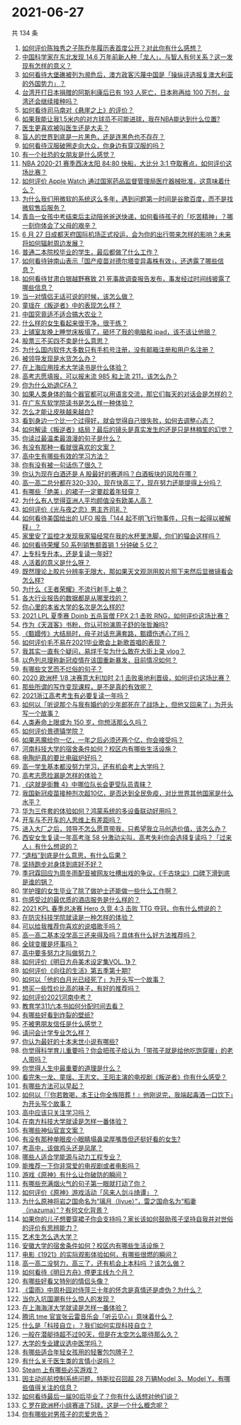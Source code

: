 # 2021-06-27

共 134 条

<!-- BEGIN -->
<!-- 最后更新时间 Sun Jun 27 2021 15:01:20 GMT+0800 (China Standard Time) -->

1. [如何评价陈独秀之子陈乔年履历表首度公开？对此你有什么感想？](https://www.zhihu.com/question/464933522)
2. [中国科学家在东北发现 14.6
   万年前新人种「龙人」，与智人有何关系？这一发现有怎样的意义？](https://www.zhihu.com/question/467654212)
3. [如何看待大堡礁被列为濒危后，澳方政客污蔑中国是「操纵评选报复澳大利亚的外国势力」？](https://www.zhihu.com/question/466643968)
4. [台湾开打日本捐赠的阿斯利康后已有 193 人死亡，日本称再给 100
   万剂，台湾还会继续接种吗？](https://www.zhihu.com/question/467768491)
5. [如何看待司马南对《悬崖之上》的评价？](https://www.zhihu.com/question/462226337)
6. [如果我能让我1.5米内的对方球员不可能进球，我在NBA能达到什么位置?](https://www.zhihu.com/question/402597076)
7. [医生更喜欢被叫医生还是大夫？](https://www.zhihu.com/question/392695588)
8. [盲人的世界到底是一片黑色，还是连黑色也不存在？](https://www.zhihu.com/question/48476818)
9. [如何看待汉服破圈走向大众，你身边有穿汉服的吗？](https://www.zhihu.com/question/467576874)
10. [有一个社恐的女朋友是什么感觉？](https://www.zhihu.com/question/323962570)
11. [NBA 2020-21 赛季西决太阳 84:80 快船，大比分 3:1
    夺取赛点，如何评价这场比赛？](https://www.zhihu.com/question/468067856)
12. [如何评价 Apple Watch
    通过国家药品监督管理局医疗器械批准，这意味着什么？](https://www.zhihu.com/question/467625126)
13. [为什么我们用微软的系统这么多年，遇到问题第一时间是谷歌百度，而不是找微软售后服务？](https://www.zhihu.com/question/463391853)
14. [青岛一女孩中考结束后主动陪爸爸送快递，如何看待孩子的「吃苦精神」？哪一刻你体会了父母的艰辛？](https://www.zhihu.com/question/466719905)
15. [6 月 27
    日成都天府国际机场正式投运，会为你的出行带来怎样的影响？未来将如何辐射周边发展？](https://www.zhihu.com/question/467116966)
16. [普通二本院校毕业的学生，最后都做了什么工作？](https://www.zhihu.com/question/267563742)
17. [如何看待钟南山表示「国产疫苗对德尔塔变异毒株有效」，还透露了哪些信息？](https://www.zhihu.com/question/467727614)
18. [如何看待甘肃白银越野赛致 21
    死事故调查报告发布，事发经过时间线披露了哪些信息？](https://www.zhihu.com/question/467819232)
19. [当一对情侣无话可说的时候，该怎么做？](https://www.zhihu.com/question/280272233)
20. [童瑶在《叛逆者》中的表现怎么样？](https://www.zhihu.com/question/463850620)
21. [中国究竟适不适合搞大农业？](https://www.zhihu.com/question/323105287)
22. [什么样的女生看起来很干净，很干练？](https://www.zhihu.com/question/23796174)
23. [上铺室友晚上睡觉床板塌了，砸坏了我的电脑和
    ipad，该不该让他赔？](https://www.zhihu.com/question/460572374)
24. [股票三不买四不卖是什么意思？](https://www.zhihu.com/question/453247969)
25. [为什么国内软件大多数只有手机号注册，没有邮箱注册和用户名注册？](https://www.zhihu.com/question/331360215)
26. [被领导发现是水货怎么办？](https://www.zhihu.com/question/449779149)
27. [在上海应用技术大学读书是什么体验？](https://www.zhihu.com/question/62082173)
28. [高考志愿填报，可以报末流 985 和上流 211，该怎么办？](https://www.zhihu.com/question/466861114)
29. [你为什么劝退CFA？](https://www.zhihu.com/question/452285810)
30. [如果人类身体的每个器官都可以用语言交流，那它们每天的对话会是怎样的？](https://www.zhihu.com/question/454951661)
31. [在广东东软学院读书是怎么样一种体验？](https://www.zhihu.com/question/36540493)
32. [怎么才能让皮肤越来越白?](https://www.zhihu.com/question/458127901)
33. [看到身边一个比一个过得好，就会觉得自己很失败，如何去调整心态？](https://www.zhihu.com/question/466214937)
34. [如何解读《叛逆者》结局？最后的镜头是真实发生的还是只是林楠笙的幻觉？](https://www.zhihu.com/question/467937765)
35. [你读过最温柔最浪漫的句子是什么？](https://www.zhihu.com/question/454087703)
36. [有没有那种一看就很喜欢的文案？](https://www.zhihu.com/question/463105813)
37. [高中生有哪些有效的学习方法？](https://www.zhihu.com/question/287399896)
38. [你有没有被一句话伤了很久？](https://www.zhihu.com/question/463837349)
39. [你认为现在白酒还是 A 股最好的赛道吗？白酒板块的风险在哪？](https://www.zhihu.com/question/467530165)
40. [高一高二总分都在320-330，现在快高三了，现在努力还能提得上分吗？](https://www.zhihu.com/question/463889438)
41. [有哪些「绝美」的裙子一定要趁着年轻穿？](https://www.zhihu.com/question/372236949)
42. [为什么有人觉得亚洲人平均颜值没有欧美人高？](https://www.zhihu.com/question/433666039)
43. [如何评价《光与夜之恋》男主齐司礼？](https://www.zhihu.com/question/466812216)
44. [如何看待美国给出的 UFO 报告「144
    起不明飞行物事件，只有一起得以被解释」？](https://www.zhihu.com/question/467298489)
45. [家里安了监控才发现我家猫经常在我的水杯里洗脚，你们的猫会这样吗？](https://www.zhihu.com/question/459983017)
46. [如何看待荣耀 50 系列销售额首销 1 分钟破 5 亿？](https://www.zhihu.com/question/467418330)
47. [上专科专升本，还是复读一年好?](https://www.zhihu.com/question/313595217)
48. [人活着的意义是什么呀？](https://www.zhihu.com/question/429431634)
49. [既然理论上胶片分辨率无限大，那如果天文观测用胶片照下来然后显微镜看会怎么样?](https://www.zhihu.com/question/453975780)
50. [为什么《王者荣耀》不流行射手上单？](https://www.zhihu.com/question/460375616)
51. [各大行业报告的数据都是从哪里找的？](https://www.zhihu.com/question/67387122)
52. [你心里的本省大学的名次是怎么样的?](https://www.zhihu.com/question/410179653)
53. [2021 LPL 夏季赛 Doinb 五杀盲僧 FPX 2:1 击败
    RNG，如何评价这场比赛？](https://www.zhihu.com/question/467927415)
54. [作为《天涯客》书粉，你认可扮演周子舒的张哲瀚吗?](https://www.zhihu.com/question/461068478)
55. [《甄嬛传》大结局时，母子对话充满套路，甄嬛伤透心了吗？](https://www.zhihu.com/question/404317643)
56. [如何评价毛不易在2021毕业歌会上新歌首唱的表现？](https://www.zhihu.com/question/467985173)
57. [我其实一直有个疑问，易烊千玺为什么敢在大街上录 vlog？](https://www.zhihu.com/question/464875636)
58. [以色列总理称新冠疫情在该国重新暴发，目前情况如何？](https://www.zhihu.com/question/466765546)
59. [有哪些文艺而不烂俗的句子？](https://www.zhihu.com/question/384858847)
60. [2020 欧洲杯 1/8 决赛意大利加时 2:1
    击败奥地利晋级，如何评价这场比赛？](https://www.zhihu.com/question/468049116)
61. [那些所谓的写作变现课程，是不是真的有效呢？](https://www.zhihu.com/question/461400447)
62. [2021浙江高考考生有必要复读一年吗？](https://www.zhihu.com/question/466107095)
63. [如何以「听说那个与我有婚约的少年郎死在了战场上，但他又回来了」为开头写一个故事？](https://www.zhihu.com/question/459096689)
64. [人类寿命上限或为 150 岁，你想活那么久吗？](https://www.zhihu.com/question/466968884)
65. [如何评价景德镇学院？](https://www.zhihu.com/question/24931592)
66. [如果恶魔给你一亿，一年之后必须还两个亿，你会接受吗？](https://www.zhihu.com/question/392418796)
67. [河南科技大学的宿舍条件如何？校区内有哪些生活设施？](https://www.zhihu.com/question/326856562)
68. [电陶炉真的要比电磁炉好吗？](https://www.zhihu.com/question/381245384)
69. [高一学生基本都没努力学习，还有机会考上大学吗？](https://www.zhihu.com/question/465637082)
70. [高考志愿捡漏是怎样的体验？](https://www.zhihu.com/question/59549503)
71. [《这就是街舞 4》中哪位队长会更受队员青睐？](https://www.zhihu.com/question/466348692)
72. [我国新冠疫苗接种剂次超10亿，是否达到全民免疫，对比世界其他国家是什么水平？](https://www.zhihu.com/question/466845525)
73. [华为三件套的体验如何？鸿蒙系统的多设备联动好用吗？](https://www.zhihu.com/question/467709448)
74. [开车与不开车的人思维上有差距吗？](https://www.zhihu.com/question/466319507)
75. [进入大厂之后，领导不怎么愿意带我，只希望我立马创造价值，该怎么办？](https://www.zhihu.com/question/466550532)
76. [西安女生复读一年高考涨 58
    分激动尖叫，高考失利你会选择复读吗？「过来人」有什么想说的？](https://www.zhihu.com/question/467509623)
77. [“退档”到底是什么意思，有什么后果？](https://www.zhihu.com/question/331780490)
78. [坚持跑步对身体到底好不好？](https://www.zhihu.com/question/461618978)
79. [季冠霖回应为周冬雨配音被网友吐槽出戏的争议，《千古玦尘》口碑下滑到底是谁的锅？](https://www.zhihu.com/question/467423413)
80. [学护理的女生毕业了除了做护士还能做一些什么工作啊？](https://www.zhihu.com/question/314606195)
81. [你感受过的最优质的酒店服务是什么样的？](https://www.zhihu.com/question/36082879)
82. [2021 KPL 春季总决赛 Hero 久竞 4:3 击败 TTG
    夺冠，你有什么想说的？](https://www.zhihu.com/question/467891041)
83. [在防灾科技学院就读是一种怎样的体验？](https://www.zhihu.com/question/47811855)
84. [可以给我推荐你喜欢的说唱歌手吗？](https://www.zhihu.com/question/457551476)
85. [高一高二基本没学高三还来得及吗？具体有什么好方法推荐吗？](https://www.zhihu.com/question/465620153)
86. [全球变暖是坏事吗？](https://www.zhihu.com/question/290575660)
87. [高中要多努力才叫做努力？](https://www.zhihu.com/question/60440328)
88. [如何评价《明日方舟美术设定集VOL. 1》？](https://www.zhihu.com/question/467858109)
89. [如何评价《向往的生活》第五季第十期?](https://www.zhihu.com/question/466097156)
90. [如何以「他的白月光已经死了」为开头写一个故事？](https://www.zhihu.com/question/435179014)
91. [想买一些性价比高的袜子，有好的推荐吗？](https://www.zhihu.com/question/32272388)
92. [如何评价2021河南中考？](https://www.zhihu.com/question/466137266)
93. [教育学311六本书如何分配时间去看？](https://www.zhihu.com/question/438835540)
94. [有哪些好看到炸裂的壁纸?](https://www.zhihu.com/question/425110846)
95. [不被男朋友信任是什么感觉？](https://www.zhihu.com/question/464707364)
96. [请问会计学专业怎么样？](https://www.zhihu.com/question/331281323)
97. [你认为最好的十本末世小说有哪些?](https://www.zhihu.com/question/403545900)
98. [你觉得科学育儿重要吗？你会把孩子给认为「带孩子就是给他吃饱穿暖」的老人带吗？](https://www.zhihu.com/question/464732842)
99. [你觉得人生中最重要的道理是什么？](https://www.zhihu.com/question/465627192)
100. [看完朱一龙、童瑶、王志文、王阳主演的电视剧《叛逆者》你有什么感受？](https://www.zhihu.com/question/456962938)
101. [有哪些方法可以早起？](https://www.zhihu.com/question/466318823)
102. [如何以「『你若敢喝，本王让你全族陪葬！』他刚说完，我端起毒酒一口饮下」为开头写个故事？](https://www.zhihu.com/question/454829891)
103. [高中应该只关注学习吗？](https://www.zhihu.com/question/464840911)
104. [在南方科技大学就读是怎样一番体验？](https://www.zhihu.com/question/24365361)
105. [有哪些神仙官宣文案？](https://www.zhihu.com/question/449182426)
106. [有没有那种单眼皮小眼睛塌鼻梁厚嘴唇但还挺好看的女生?](https://www.zhihu.com/question/312374216)
107. [考高中，该做鸡头还是凤尾？](https://www.zhihu.com/question/464821888)
108. [哪些人适合学能源与动力工程专业？](https://www.zhihu.com/question/404778160)
109. [能推荐一下你非常爱的电视剧或者电影吗？](https://www.zhihu.com/question/460849272)
110. [游戏《原神》有什么让你破防的瞬间？](https://www.zhihu.com/question/466342008)
111. [有哪些充满烟火气的句子第一眼就打动了你？](https://www.zhihu.com/question/357326082)
112. [如何评价《原神》游戏活动「风来人剑斗绮谭」？](https://www.zhihu.com/question/467734737)
113. [为什么原神将岩之国命名为“璃月（liyue）”，雷之国命名为“稻妻（inazuma）”？有何文化背景？](https://www.zhihu.com/question/466559443)
114. [如果你的儿子想要穿裙子你会支持吗？家长该如何鼓励孩子坚持自我并对世俗的评价有思辨能力？](https://www.zhihu.com/question/467775786)
115. [艺术生怎么选大学？](https://www.zhihu.com/question/406801194)
116. [安徽大学的宿舍条件如何？校区内有哪些生活设施？](https://www.zhihu.com/question/326840249)
117. [电影《1921》的实际观影体验如何，有哪些很燃的瞬间？](https://www.zhihu.com/question/467463563)
118. [高一高二没努力，高三了，还有机会上本科吗 ？该怎么做？](https://www.zhihu.com/question/466443276)
119. [如何看待《明日方舟》停更主线九个月？](https://www.zhihu.com/question/467117827)
120. [有哪些好看又特别的情侣头像？](https://www.zhihu.com/question/361074548)
121. [《雷雨》中周朴园对侍萍三十年的怀念是真情还是虚伪？为什么？](https://www.zhihu.com/question/380155608)
122. [当你入坑国潮有什么惊人的发现？](https://www.zhihu.com/question/463164713)
123. [在上海海洋大学就读是怎样一番体验？](https://www.zhihu.com/question/29678076)
124. [腾讯 tme 官宣张云雷音乐会「听云见心」意味着什么？](https://www.zhihu.com/question/467549652)
125. [什么是「科技自立」？我们如何实现科技自立？](https://www.zhihu.com/question/458853728)
126. [一般在潜艇待超不过90天，但是在太空怎么能待那么久？](https://www.zhihu.com/question/465762854)
127. [大学的专业建议选中医学吗？](https://www.zhihu.com/question/463493627)
128. [有哪些适合年轻女孩用的轻奢包包牌子？](https://www.zhihu.com/question/35179909)
129. [有什么关于医生类的言情小说吗？](https://www.zhihu.com/question/266364937)
130. [Steam 上有哪些必买游戏？](https://www.zhihu.com/question/35296900)
131. [因主动巡航控制系统问题，特斯拉召回超 28 万辆Model 3、Model
     Y，有哪些值得关注的信息？](https://www.zhihu.com/question/467798045)
132. [如何看待最后一届90后毕业了？你有什么话想对他们说？](https://www.zhihu.com/question/467748410)
133. [C 罗在欧洲杯小组赛进了5球，这是一个什么概念呢？](https://www.zhihu.com/question/467069907)
134. [你有哪些对男孩子的恋爱忠告？](https://www.zhihu.com/question/293676302)

<!-- END -->
